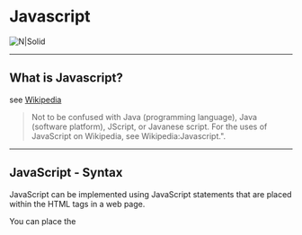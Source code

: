 # Javascript
![N|Solid](https://upload.wikimedia.org/wikipedia/commons/thumb/9/99/Unofficial_JavaScript_logo_2.svg/1200px-Unofficial_JavaScript_logo_2.svg.png)

----
## What is Javascript?
see [Wikipedia](https://en.wikipedia.org/wiki/JavaScript)

> Not to be confused with Java (programming language), Java (software platform), JScript, or Javanese script.
For the uses of JavaScript on Wikipedia, see Wikipedia:Javascript.".

----
## JavaScript - Syntax

JavaScript can be implemented using JavaScript statements that are placed within the **<script>... </script>** HTML tags in a web page.

You can place the **<script>** tags, containing your JavaScript, anywhere within your web page, but it is normally recommended that you should keep it within the **<head>** tags.

The <script> tag alerts the browser program to start interpreting all the text between these tags as a script. A simple syntax of your JavaScript will appear as follows.


```javascript
<script ...>
   JavaScript code
</script>

```

The script tag takes two important attributes −

* **Languaje**  − This attribute specifies what scripting language you are using. Typically, its value will be javascript. Although recent versions of HTML (and XHTML, its successor) have phased out the use of this attribute.
* **Type** − This attribute is what is now recommended to indicate the scripting language in use and its value should be set to "text/javascript".

So your JavaScript segment will look like −

```javascript
<script language = "javascript" type = "text/javascript">
   JavaScript code
</script>
```

## First JavaScript Code
```html
<html>
   <body>   
      <script language = "javascript" type = "text/javascript">
         <!--
            document.write("Hello World!")
         //-->
      </script>      
   </body>
</html>
```
This code will produce the following result 
```
Hello World!
```
## Semicolons are Optional
Simple statements in JavaScript are generally followed by a semicolon character, just as they are in C, C++, and Java. JavaScript, however, allows you to omit this semicolon if each of your statements are placed on a separate line. For example, the following code could be written without semicolons.

```javascript
<script language = "javascript" type = "text/javascript">
   <!--
      var1 = 10
      var2 = 20
   //-->
</script>
```

But when formatted in a single line as follows, you must use semicolons −

```javascript
<script language = "javascript" type = "text/javascript">
   <!--
      var1 = 10; var2 = 20;
   //-->
</script>

```

## Comments in JavaScript

The following example shows how to use comments in JavaScript

```javascript
<script language = "javascript" type = "text/javascript">
   <!--
      // This is a comment. It is similar to comments in C++
   
      /*
      * This is a multi-line comment in JavaScript
      * It is very similar to comments in C Programming
      */
   //-->
</script>

```

## JavaScript - Variables
### JavaScript Datatypes
One of the most fundamental characteristics of a programming language is the set of data types it supports. These are the type of values that can be represented and manipulated in a programming language.

JavaScript allows you to work with three primitive data types −

* **Numbers** eg. 123, 120.50 etc.
* **Strings** of text e.g. "This text string" etc.
* **Boolean** e.g. true or false.

JavaScript also defines two trivial data types, **null** and **undefined**, each of which defines only a single value. In addition to these primitive data types, JavaScript supports a composite data type known as object. We will cover objects in detail in a separate chapter.

### JavaScript Variables

Before you use a variable in a JavaScript program, you must declare it. Variables are declared with the var keyword as follows.

```javascript
<script type = "text/javascript">
   <!--
      var money;
      var name;
   //-->
</script>

```

You can also declare multiple variables with the same var keyword as follows −


```javascript
<script type = "text/javascript">
   <!--
      var money, name;
   //-->
</script>

```

### JavaScript Variable Scope

The scope of a variable is the region of your program in which it is defined. JavaScript variables have only two scopes.

* **Global Variables** − A global variable has global scope which means it can be defined anywhere in your JavaScript code.

* **Local Variables** − A local variable will be visible only within a function where it is defined. Function parameters are always local to that function.


### JavaScript Variable Names

While naming your variables in JavaScript, keep the following rules in mind.

* You should not use any of the JavaScript reserved keywords as a variable name. These keywords are mentioned in the next section. For example, **break** or **boolean** variable names are not valid.
* JavaScript variable names should not start with a numeral (0-9). They must begin with a letter or an underscore character. For example, **123test** is an invalid variable name but **_123test** is a valid one.

* JavaScript variable names are case-sensitive. For example, **Name** and **name** are two different variables.


## JavaScript - Operators
### Arithmetic Operators

* **+ (Addition)** Adds two operands
* **- (Subtraction)** Subtracts the second operand from the first
* *** (Multiplication)** Multiply both operands

* **/ (Division)** Divide the numerator by the denominator
 	
* **% (Modulus)** Outputs the remainder of an integer division
* **++ (Increment)**Increases an integer value by one
* **-- (Decrement)** Decreases an integer value by one

### Comparison Operators
* **= = (Equal)** Checks if the value of two operands are equal or not, if yes, then the condition becomes true.
* **!= (Not Equal)** Checks if the value of two operands are equal or not, if the values are not equal, then the condition becomes true.
* **> (Greater than)** Checks if the value of the left operand is greater than the value of the right operand, if yes, then the condition becomes true.
* **< (Less than)** Checks if the value of the left operand is less than the value of the right operand, if yes, then the condition becomes true.
* **>= (Greater than or Equal to)** Checks if the value of the left operand is greater than or equal to the value of the right operand, if yes, then the condition becomes true.
* **<= (Less than or Equal to)** Checks if the value of the left operand is greater than or equal to the value of the right operand, if yes, then the condition becomes true.

### Logical Operators
* **&& (Logical AND)** If both the operands are non-zero, then the condition becomes true.
* **|| (Logical OR)** If any of the two operands are non-zero, then the condition becomes true.
* **! (Logical NOT)**Reverses the logical state of its operand. If a condition is true, then the Logical NOT operator will make it false.
 	

## JavaScript - if...else Statement
### if statement
```javascript
if (expression) {
   Statement(s) to be executed if expression is true
}
```
### if...else statement
```javascript
if (expression) {
   Statement(s) to be executed if expression is true
} else {
   Statement(s) to be executed if expression is false
}
```
### if...else if... statement
```javascript
if (expression 1) {
   Statement(s) to be executed if expression 1 is true
} else if (expression 2) {
   Statement(s) to be executed if expression 2 is true
} else if (expression 3) {
   Statement(s) to be executed if expression 3 is true
} else {
   Statement(s) to be executed if no expression is true
}
```
## JavaScript - Switch Case
```javascript
switch (expression) {
   case condition 1: statement(s)
   break;
   
   case condition 2: statement(s)
   break;
   ...
   
   case condition n: statement(s)
   break;
   
   default: statement(s)
}
```

## JavaScript - While Loops
### The while Loop
```
while (expression) {
   Statement(s) to be executed if expression is true
}
```
### The do...while Loop
```javascript
do {
   Statement(s) to be executed;
} while (expression)
```
### JavaScript - For Loop
```
for (initialization; test condition; iteration statement) {
   Statement(s) to be executed if test condition is true
}
```

### JavaScript for...in loop
```
for (variablename in object) {
   statement or block to execute
}
```
## JavaScript - Functions

### Function Definition
}
```javascript
<script type = "text/javascript">
   <!--
      function functionname(parameter-list) {
         statements
      }
   //-->
</script>
}
```


----
## Authors
* Nildiert Jimenez

----
## Changelog
* 17-Sep-2019 

----
## Thanks
* [Tutorialspoint](https://www.tutorialspoint.com/javascript/javascript_quick_guide.htm
)

* [markdown-js](https://github.com/evilstreak/markdown-js)

